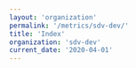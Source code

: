 ```yaml
---
layout: 'organization'
permalink: '/metrics/sdv-dev/'
title: 'Index'
organization: 'sdv-dev'
current_date: '2020-04-01'
---
```

